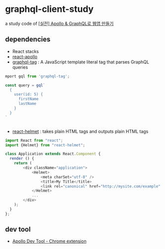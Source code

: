 # graphql-client-study 
a study code of [[실전] Apollo & GraphQL로 웹앱 만들기](https://academy.nomadcoders.co/courses/364948)

## dependencies 
- React stacks 
- [react-apollo](https://github.com/apollographql/react-apollo)
- [graphql-tag](https://github.com/apollographql/graphql-tag) : A JavaScript template literal tag that parses GraphQL queries
```js
mport gql from 'graphql-tag';

const query = gql`
  {
    user(id: 5) {
      firstName
      lastName
    }
  }
`
``` 
```js
```
- [react-helmet](https://github.com/nfl/react-helmet) : takes plain HTML tags and outputs plain HTML tags
```js
import React from "react";
import {Helmet} from "react-helmet";

class Application extends React.Component {
  render () {
    return (
        <div className="application">
            <Helmet>
                <meta charSet="utf-8" />
                <title>My Title</title>
                <link rel="canonical" href="http://mysite.com/example" />
            </Helmet>
            ...
        </div>
    );
  }
};
```



## dev tool
- [Apollo Dev Tool - Chrome extension](https://www.apollographql.com/docs/react/features/developer-tooling.html#devtools) 